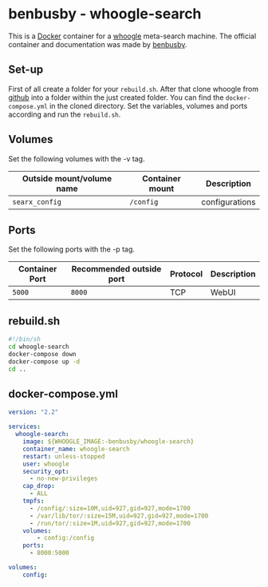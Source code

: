 # benbusby - whoogle-search

This is a [Docker](/wiki/docker.md) container for a [whoogle](../whoogle.md)
meta-search machine.
The official container and documentation was made by
[benbusby](https://github.com/benbusby/whoogle-search).

## Set-up

First of all create a folder for your `rebuild.sh`.
After that clone whoogle from
[github](https://github.com/benbusby/whoogle-search) into a folder within the
just created folder.
You can find the `docker-compose.yml` in the cloned directory.
Set the variables, volumes and ports according and run the `rebuild.sh`.

## Volumes

Set the following volumes with the -v tag.

| Outside mount/volume name | Container mount  | Description      |
| ------------------------- | ---------------- | ---------------- |
| `searx_config`            | `/config`        | configurations   |

## Ports

Set the following ports with the -p tag.

| Container Port | Recommended outside port | Protocol | Description |
| -------------- | ------------------------ | -------- | ----------- |
| `5000`         | `8000`                   | TCP      | WebUI       |

## rebuild.sh

```sh
#!/bin/sh
cd whoogle-search
docker-compose down
docker-compose up -d
cd ..
```

## docker-compose.yml

```yml
version: "2.2"

services:
  whoogle-search:
    image: ${WHOOGLE_IMAGE:-benbusby/whoogle-search}
    container_name: whoogle-search
    restart: unless-stopped
    user: whoogle
    security_opt:
      - no-new-privileges
    cap_drop:
      - ALL
    tmpfs:
      - /config/:size=10M,uid=927,gid=927,mode=1700
      - /var/lib/tor/:size=15M,uid=927,gid=927,mode=1700
      - /run/tor/:size=1M,uid=927,gid=927,mode=1700
    volumes:
        - config:/config
    ports:
      - 8000:5000

volumes:
    config:
```
